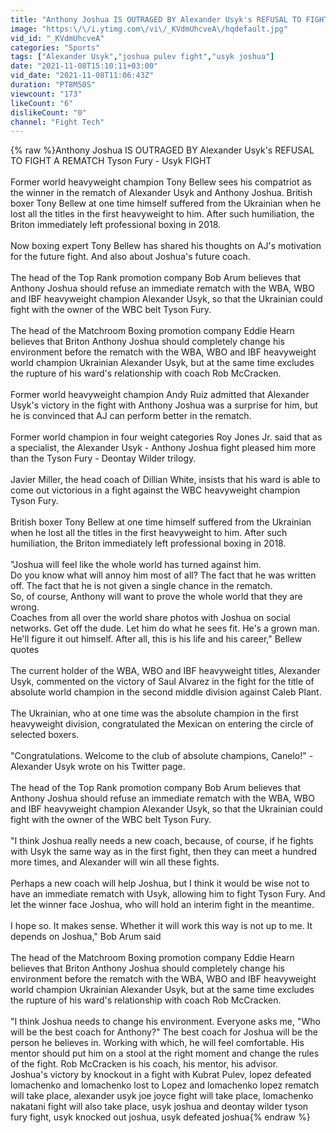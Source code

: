 ```yaml
---
title: "Anthony Joshua IS OUTRAGED BY Alexander Usyk's REFUSAL TO FIGHT A REMATCH \/ Tyson Fury - Usyk FIGHT"
image: "https:\/\/i.ytimg.com\/vi\/_KVdmUhcveA\/hqdefault.jpg"
vid_id: "_KVdmUhcveA"
categories: "Sports"
tags: ["Alexander Usyk","joshua pulev fight","usyk joshua"]
date: "2021-11-08T15:10:11+03:00"
vid_date: "2021-11-08T11:06:43Z"
duration: "PT8M50S"
viewcount: "173"
likeCount: "6"
dislikeCount: "0"
channel: "Fight Tech"
---
```

{% raw %}Anthony Joshua IS OUTRAGED BY Alexander Usyk's REFUSAL TO FIGHT A REMATCH Tyson Fury - Usyk FIGHT<br /><br />Former world heavyweight champion Tony Bellew sees his compatriot as the winner in the rematch of Alexander Usyk and Anthony Joshua. British boxer Tony Bellew at one time himself suffered from the Ukrainian when he lost all the titles in the first heavyweight to him. After such humiliation, the Briton immediately left professional boxing in 2018.<br /><br />Now boxing expert Tony Bellew has shared his thoughts on AJ's motivation for the future fight. And also about Joshua's future coach.<br /><br />The head of the Top Rank promotion company Bob Arum believes that Anthony Joshua should refuse an immediate rematch with the WBA, WBO and IBF heavyweight champion Alexander Usyk, so that the Ukrainian could fight with the owner of the WBC belt Tyson Fury.<br /><br />The head of the Matchroom Boxing promotion company Eddie Hearn believes that Briton Anthony Joshua should completely change his environment before the rematch with the WBA, WBO and IBF heavyweight world champion Ukrainian Alexander Usyk, but at the same time excludes the rupture of his ward's relationship with coach Rob McCracken.<br /><br />Former world heavyweight champion Andy Ruiz admitted that Alexander Usyk's victory in the fight with Anthony Joshua was a surprise for him, but he is convinced that AJ can perform better in the rematch.<br /><br />Former world champion in four weight categories Roy Jones Jr. said that as a specialist, the Alexander Usyk - Anthony Joshua fight pleased him more than the Tyson Fury - Deontay Wilder trilogy.<br /><br />Javier Miller, the head coach of Dillian White, insists that his ward is able to come out victorious in a fight against the WBC heavyweight champion Tyson Fury.<br /><br />British boxer Tony Bellew at one time himself suffered from the Ukrainian when he lost all the titles in the first heavyweight to him. After such humiliation, the Briton immediately left professional boxing in 2018.<br /><br />&quot;Joshua will feel like the whole world has turned against him.<br />Do you know what will annoy him most of all? The fact that he was written off. The fact that he is not given a single chance in the rematch.<br />So, of course, Anthony will want to prove the whole world that they are wrong.<br />Coaches from all over the world share photos with Joshua on social networks. Get off the dude. Let him do what he sees fit. He's a grown man. He'll figure it out himself. After all, this is his life and his career,&quot; Bellew quotes<br /><br />The current holder of the WBA, WBO and IBF heavyweight titles, Alexander Usyk, commented on the victory of Saul Alvarez in the fight for the title of absolute world champion in the second middle division against Caleb Plant.<br /><br />The Ukrainian, who at one time was the absolute champion in the first heavyweight division, congratulated the Mexican on entering the circle of selected boxers.<br /><br />&quot;Congratulations. Welcome to the club of absolute champions, Canelo!&quot; - Alexander Usyk wrote on his Twitter page.<br /><br />The head of the Top Rank promotion company Bob Arum believes that Anthony Joshua should refuse an immediate rematch with the WBA, WBO and IBF heavyweight champion Alexander Usyk, so that the Ukrainian could fight with the owner of the WBC belt Tyson Fury.<br /><br />&quot;I think Joshua really needs a new coach, because, of course, if he fights with Usyk the same way as in the first fight, then they can meet a hundred more times, and Alexander will win all these fights.<br /><br />Perhaps a new coach will help Joshua, but I think it would be wise not to have an immediate rematch with Usyk, allowing him to fight Tyson Fury. And let the winner face Joshua, who will hold an interim fight in the meantime.<br /><br />I hope so. It makes sense. Whether it will work this way is not up to me. It depends on Joshua,&quot; Bob Arum said<br /><br />The head of the Matchroom Boxing promotion company Eddie Hearn believes that Briton Anthony Joshua should completely change his environment before the rematch with the WBA, WBO and IBF heavyweight world champion Ukrainian Alexander Usyk, but at the same time excludes the rupture of his ward's relationship with coach Rob McCracken.<br /><br />&quot;I think Joshua needs to change his environment. Everyone asks me, &quot;Who will be the best coach for Anthony?&quot; The best coach for Joshua will be the person he believes in. Working with which, he will feel comfortable. His mentor should put him on a stool at the right moment and change the rules of the fight. Rob McCracken is his coach, his mentor, his advisor.<br />Joshua's victory by knockout in a fight with Kubrat Pulev, lopez defeated lomachenko and lomachenko lost to Lopez and lomachenko lopez rematch will take place, alexander usyk joe joyce fight will take place, lomachenko nakatani fight will also take place, usyk joshua and deontay wilder tyson fury fight, usyk knocked out joshua, usyk defeated joshua{% endraw %}

